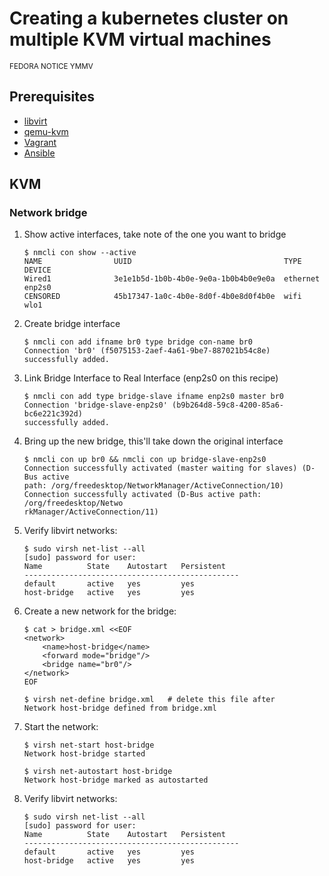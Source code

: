 # Creating a kubernetes cluster on multiple KVM virtual machines

<sup>FEDORA NOTICE YMMV</sup>

## Prerequisites

* [libvirt](https://libvirt.org/)
* [qemu-kvm](https://www.qemu.org/)
* [Vagrant](https://www.vagrantup.com/)
* [Ansible](https://www.ansible.com/)

## KVM

### Network bridge

1. Show active interfaces, take note of the one you want to bridge

    ```console
    $ nmcli con show --active
    NAME                UUID                                  TYPE      DEVICE
    Wired1              3e1e1b5d-1b0b-4b0e-9e0a-1b0b4b0e9e0a  ethernet  enp2s0
    CENSORED            45b17347-1a0c-4b0e-8d0f-4b0e8d0f4b0e  wifi      wlo1
    ```

1. Create bridge interface

    ```console
    $ nmcli con add ifname br0 type bridge con-name br0
    Connection 'br0' (f5075153-2aef-4a61-9be7-887021b54c8e) successfully added.
    ```

1. Link Bridge Interface to Real Interface (enp2s0 on this recipe)

    ```console
    $ nmcli con add type bridge-slave ifname enp2s0 master br0
    Connection 'bridge-slave-enp2s0' (b9b264d8-59c8-4200-85a6-bc6e221c392d)
    successfully added.
    ```

1. Bring up the new bridge, this'll take down the original interface

    ```console
    $ nmcli con up br0 && nmcli con up bridge-slave-enp2s0
    Connection successfully activated (master waiting for slaves) (D-Bus active
    path: /org/freedesktop/NetworkManager/ActiveConnection/10)
    Connection successfully activated (D-Bus active path: /org/freedesktop/Netwo
    rkManager/ActiveConnection/11)
    ```

1. Verify libvirt networks:

    ```console
    $ sudo virsh net-list --all
    [sudo] password for user:
    Name          State    Autostart   Persistent
    ------------------------------------------------
    default       active   yes         yes
    host-bridge   active   yes         yes
    ```

1. Create a new network for the bridge:

    ```console
    $ cat > bridge.xml <<EOF
    <network>
        <name>host-bridge</name>
        <forward mode="bridge"/>
        <bridge name="br0"/>
    </network>
    EOF

    $ virsh net-define bridge.xml   # delete this file after
    Network host-bridge defined from bridge.xml
    ```

1. Start the network:

    ```console
    $ virsh net-start host-bridge
    Network host-bridge started

    $ virsh net-autostart host-bridge
    Network host-bridge marked as autostarted
    ```

1. Verify libvirt networks:

    ```console
    $ sudo virsh net-list --all
    [sudo] password for user:
    Name          State    Autostart   Persistent
    ------------------------------------------------
    default       active   yes         yes
    host-bridge   active   yes         yes
    ```
